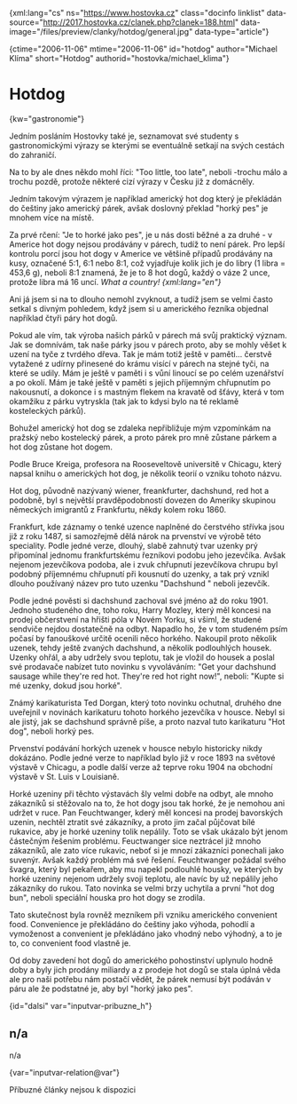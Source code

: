 
{xml:lang="cs" ns="https://www.hostovka.cz" class="docinfo linklist" data-source="http://2017.hostovka.cz/clanek.php?clanek=188.html" data-image="/files/preview/clanky/hotdog/general.jpg" data-type="article"}

{ctime="2006-11-06" mtime="2006-11-06" id="hotdog" author="Michael Klíma" short="Hotdog" authorid="hostovka/michael_klima"}

# Hotdog

<!-- generated attribute kw by user_udpatekw.sh on 2020-05-12, do not edit -->

{kw="gastronomie"}

Jedním posláním Hostovky také je, seznamovat své studenty s gastronomickými výrazy se kterými se eventuálně setkají na svých cestách do zahraničí.

Na to by ale dnes někdo mohl říci: "Too little, too late", neboli -trochu málo a trochu pozdě, protože některé cizí výrazy v Česku již z domácněly.

Jedním takovým výrazem je například americký hot dog který je překládán do češtiny jako americký párek, avšak doslovný překlad "horký pes" je mnohem více na místě.

Za prvé rčení: "Je to horké jako pes", je u nás dosti běžné a za druhé - v Americe hot dogy nejsou prodávány v párech, tudíž to není párek. Pro lepší kontrolu porcí jsou hot dogy v Americe ve většině případů prodávány na kusy, označené 5:1, 6:1 nebo 8:1, což vyjadřuje kolik jich je do libry (1 libra = 453,6 g), neboli 8:1 znamená, že je to 8 hot dogů, každý o váze 2 unce, protože libra má 16 uncí. _What a country! {xml:lang="en"}_

Ani já jsem si na to dlouho nemohl zvyknout, a tudíž jsem se velmi často setkal s divným pohledem, když jsem si u amerického řezníka objednal například čtyři páry hot dogů.

Pokud ale vím, tak výroba našich párků v párech má svůj praktický význam. Jak se domnívám, tak naše párky jsou v párech proto, aby se mohly věšet k uzení na tyče z tvrdého dřeva. Tak je mám totiž ještě v paměti... čerstvě vytažené z udírny přinesené do krámu visící v párech na stejné tyči, na které se udily. Mám je ještě v paměti i s vůní linoucí se po celém uzenářství a po okolí. Mám je také ještě v paměti s jejich příjemným chřupnutím po nakousnutí, a dokonce i s mastným flekem na kravatě od šťávy, která v tom okamžiku z párku vytryskla (tak jak to kdysi bylo na té reklamě kosteleckých párků).

Bohužel americký hot dog se zdaleka nepřibližuje mým vzpomínkám na pražský nebo kostelecký párek, a proto párek pro mně zůstane párkem a hot dog zůstane hot dogem.

Podle Bruce Kreiga, profesora na Rooseveltově universitě v Chicagu, který napsal knihu o amerických hot dog, je několik teorií o vzniku tohoto názvu.

Hot dog, původně nazývaný wiener, freankfurter, dachshund, red hot a podobně, byl s největší pravděpodobností dovezen do Ameriky skupinou německých imigrantů z Frankfurtu, někdy kolem roku 1860.

Frankfurt, kde záznamy o tenké uzence naplněné do čerstvého střívka jsou již z roku 1487, si samozřejmě dělá nárok na prvenství ve výrobě této speciality. Podle jedné verze, dlouhý, slabě zahnutý tvar uzenky prý připomínal jednomu frankfurtskému řezníkovi podobu jeho jezevčíka. Avšak nejenom jezevčíkova podoba, ale i zvuk chřupnutí jezevčíkova chrupu byl podobný příjemnému chřupnutí při kousnutí do uzenky, a tak prý vznikl dlouho používaný název pro tuto uzenku "Dachshund " neboli jezevčík.

Podle jedné pověsti si dachshund zachoval své jméno až do roku 1901. Jednoho studeného dne, toho roku, Harry Mozley, který měl koncesi na prodej občerstvení na hřišti póla v Novém Yorku, si všiml, že studené sendviče nejdou dostatečně na odbyt. Napadlo ho, že v tom studeném psím počasí by fanouškové určitě ocenili něco horkého. Nakoupil proto několik uzenek, tehdy ještě zvaných dachshund, a několik podlouhlých housek. Uzenky ohřál, a aby udržely svou teplotu, tak je vložil do housek a poslal své prodavače nabízet tuto novinku s vyvoláváním: "Get your dachshund sausage while they're red hot. They're red hot right now!", neboli: "Kupte si mé uzenky, dokud jsou horké".

Známý karikaturista Ted Dorgan, který toto novinku ochutnal, druhého dne uveřejnil v novinách karikaturu tohoto horkého jezevčíka v housce. Nebyl si ale jistý, jak se dachshund správně píše, a proto nazval tuto karikaturu "Hot dog", neboli horký pes.

Prvenství podávání horkých uzenek v housce nebylo historicky nikdy dokázáno. Podle jedné verze to například bylo již v roce 1893 na světové výstavě v Chicagu, a podle další verze až teprve roku 1904 na obchodní výstavě v St. Luis v Louisianě.

Horké uzeniny při těchto výstavách šly velmi dobře na odbyt, ale mnoho zákazníků si stěžovalo na to, že hot dogy jsou tak horké, že je nemohou ani udržet v ruce. Pan Feuchtwanger, kderý měl koncesi na prodej bavorských uzenin, nechtěl ztratit své zákazníky, a proto jim začal půjčovat bílé rukavice, aby je horké uzeniny tolik nepálily. Toto se však ukázalo být jenom částečným řešením problému. Feuctwanger sice neztrácel již mnoho zákazníků, ale zato více rukavic, neboť si je mnozí zákazníci ponechali jako suvenýr. Avšak každý problém má své řešení. Feuchtwanger požádal svého švagra, který byl pekařem, aby mu napekl podlouhlé housky, ve kterých by horké uzeniny nejenom udržely svoji teplotu, ale navíc by už nepálily jeho zákazníky do rukou. Tato novinka se velmi brzy uchytila a první "hot dog bun", neboli speciální houska pro hot dogy se zrodila.

Tato skutečnost byla rovněž mezníkem při vzniku amerického convenient food. Convenience je překládáno do češtiny jako výhoda, pohodlí a vymoženost a convenient je překládáno jako vhodný nebo výhodný, a to je to, co convenient food vlastně je.

Od doby zavedení hot dogů do amerického pohostinství uplynulo hodně doby a byly jich prodány miliardy a z prodeje hot dogů se stala úplná věda ale pro naši potřebu nám postačí vědět, že párek nemusí být podáván v páru ale že podstatné je, aby byl "horký jako pes".

{id="dalsi" var="inputvar-pribuzne_h"}

## n/a

n/a

{var="inputvar-relation@var"}

Příbuzné články nejsou k dispozici

